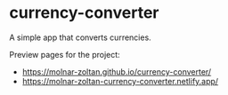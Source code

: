 # currency-converter
 A simple app that converts currencies.

Preview pages for the project: 
- https://molnar-zoltan.github.io/currency-converter/
- https://molnar-zoltan-currency-converter.netlify.app/
